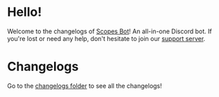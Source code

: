 # Hello!
Welcome to the changelogs of [Scopes Bot](https://scopes.cf)! An all-in-one Discord bot. If you're lost or need any help, don't hesitate to join our [support server](https://discord.gg/vQvQPqEgdq).

# Changelogs
Go to the [changelogs folder](https://github.com/Scopes-Development/scopes-changelogs/tree/main/changelogs) to see all the changelogs!
